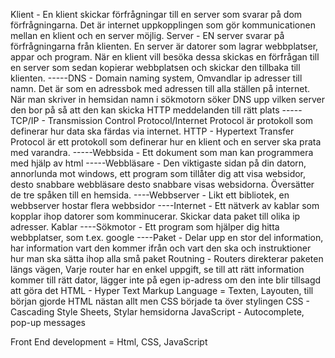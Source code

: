 Klient - En klient skickar förfrågningar till en server som svarar på dom förfrågningarna. Det är internet uppkopplingen som gör kommunicationen mellan en klient och en server möjlig.
Server - EN server svarar på förfrågningarna från klienten. En server är datorer som lagrar webbplatser, appar och program. När en klient vill besöka dessa skickas en förfrågan till en server som sedan kopierar webbplatsen och skickar den tillbaka till klienten. 
-----DNS - Domain naming system, Omvandlar ip adresser till namn. Det är som en adressbok med adressen till alla ställen på internet. När man skriver in hemsidan namn i sökmotorn söker DNS upp vilken server den bor på så att den kan skicka HTTP meddelanden till rätt plats 
-----TCP/IP - Transmission Control Protocol/Internet Protocol är protokoll som definerar hur data ska färdas via internet.
HTTP - Hypertext Transfer Protocol är ett protokoll som definerar hur en klient och en server ska prata med varandra.
-----Webbsida - Ett dokument som man kan programmera med hjälp av html
-----Webbläsare - Den viktigaste sidan på din datorn, annorlunda mot windows, ett program som tillåter dig att visa websidor, desto snabbare webbläsare desto snabbare visas websidorna. Översätter de tre spåken till en hemsida.
----Webbserver - Likt ett bibliotek, en webbserver hostar flera webbsidor
----Internet - Ett nätverk av kablar som kopplar ihop datorer som komminucerar. Skickar data paket till olika ip adresser. Kablar
----Sökmotor - Ett program som hjälper dig hitta webbplatser, som t.ex. google
----Paket - Delar upp en stor del information, har information vart den kommer ifrån och vart den ska och instruktioner hur man ska sätta ihop alla små paket
Routning - Routers direkterar paketen längs vägen, Varje router har en enkel uppgift, se till att rätt information kommer till rätt dator, lägger inte på egen ip-adress om den inte blir tillsagd att göra det
HTML - Hyper Text Markup Language = Texten, Layouten, till början gjorde HTML nästan allt men CSS började ta över stylingen
CSS - Cascading Style Sheets, Stylar hemsidorna
JavaScript - Autocomplete, pop-up messages

Front End development = Html, CSS, JavaScript 
